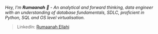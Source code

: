 <p><i>Hey, I'm <b>Rumaanah</b> 👋 - An analytical and forward thinking, data engineer with an understanding of database fundamentals, SDLC, proficient in Python, SQL and OS level virtualisation. </i></p>


> LinkedIn: [Rumaanah Ellahi](https://www.linkedin.com/in/rumaanah/)  

<br>

<!--- 
> Website: [~ coming soon ~](https://www.linkedin.com/in/rumaanah/) 
### 💻 Languages and Tools: 
 <img src="https://img.icons8.com/fluency/35/000000/visual-studio-code-2019.png"/> <img src="https://img.icons8.com/color/35/000000/amazon-web-services.png"/> <img src="https://img.icons8.com/color/35/000000/python--v1.png"/> <img src="https://img.icons8.com/fluency/35/000000/docker.png"/> <img src="https://img.icons8.com/material-outlined/35/000000/github.png"/> <img src="https://img.icons8.com/color/35/000000/git.png"/> <img src="https://img.icons8.com/color/35/000000/mysql-logo.png"/> <img src="https://img.icons8.com/color/35/000000/postgreesql.png"/>  

<img src="https://github-readme-stats.vercel.app/api?username=r-ellahi&theme=&show_icons=true">
 --->
